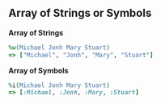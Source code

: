## Array of Strings or Symbols

**Array of Strings**

```ruby
%w(Michael Jonh Mary Stuart)
=> ["Michael", "Jonh", "Mary", "Stuart"]
```

**Array of Symbols**

```ruby
%i(Michael Jonh Mary Stuart)
=> [:Michael, :Jonh, :Mary, :Stuart]
```
